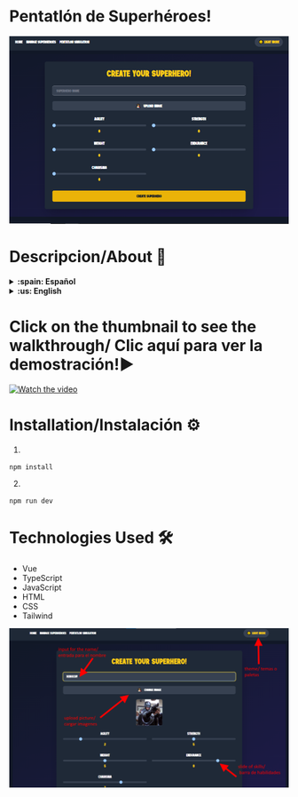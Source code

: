 #  Pentatlón de Superhéroes!
![Preview](./main.png)

#  Descripcion/About :page_with_curl: 


<details>
  <summary markdown="span"><strong>:spain: Español</strong></summary><br />
Desarrollé el pentatlón de superhéroes en Vue.js utilizando TypeScript y Tailwind. Implementé un formulario para crear héroes y asignarles puntos en habilidades específicas. En una vista adicional, se muestran todos los héroes creados, y en la última vista, diseñé un simulador que permite seleccionar tres héroes y ver quién queda en primer lugar después de los desafíos presentados en la consigna. Además, añadí una tabla que muestra el ranking individual de cada héroe en cada desafío.
<br />
</details>

<details>
  <summary markdown="span"><strong>:us: English</strong></summary><br />
  
I developed a superhero pentathlon in Vue.js using TypeScript and Tailwind. I implemented a form to create heroes and assign them points in specific skills. In an additional view, all created heroes are displayed, and in the final view, I designed a simulator that allows selecting three heroes and seeing who finishes in first place after the challenges presented in the prompt. Additionally, I added a table that shows each hero's individual ranking in each challenge.
<br />
</details>

# Click on the thumbnail to see the walkthrough/ Clic aquí para ver la demostración!▶️
[![Watch the video](https://gcdnb.pbrd.co/images/nbfS6NO1J7qO.png?o=1)](https://www.youtube.com/watch?v=cfR62MX-j8w&ab_channel=Juani)



# Installation/Instalación ⚙️
</details>
 
1) 
```
npm install
```

2)
```
npm run dev
```

# Technologies Used :hammer_and_wrench:
</details>
 

- Vue
- TypeScript
- JavaScript
- HTML
- CSS
- Tailwind


![Howto1](./howto1.png)

